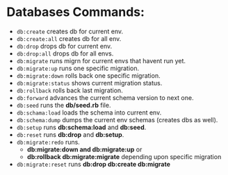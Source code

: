 # Databases Commands:
- `db:create` creates db for current env.
- `db:create:all` creates db for all env.
- `db:drop` drops db for current env.
- `db:drop:all` drops db for all envs.
- `db:migrate` runs migrn for current envs that havent run yet.
- `db:migrate:up` runs one specific migration.
- `db:migrate:down` rolls back one specific migration.
- `db:migrate:status` shows current migration status.
- `db:rollback` rolls back last migration.
- `db:forward` advances the current schema version to next one.
- `db:seed` runs the **db/seed.rb** file.
- `db:schama:load` loads the schema into current env.
- `db:schema:dump` dumps the current env schemas (creates dbs as well).
- `db:setup` runs **db:schema:load** and **db:seed**.
- `db:reset` runs **db:drop** and **db:setup**.
- `db:migrate:redo` runs.
    -  **db:migrate:down and db:migrate:up** or
    - **db:rollback db:migrate:migrate** depending upon specific migration
- `db:migrate:reset` runs **db:drop db:create db:migrate**